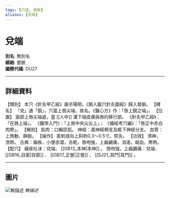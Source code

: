 ```yaml
---
tags: [穴道, 督脈]
aliases: [兌端]
---
```


# 兌端

**別名**: 無別名  
**經絡**: 督脈  
**國際代碼**: DU27  

---

## 詳細資料
【類別】
本穴《針灸甲乙經》屬手陽明，《銅人腧穴針灸圖經》歸入督脈。
【釋名】
「兌」通「銳」，穴當上唇尖端，故名。《醫心方》作：「唇上銳之端」。
【位置】
面部上唇尖端處，當 [[人中]] 溝下端皮膚與唇的移行部。
《針灸甲乙經》：「在唇上端」，
《醫學入門》：「上唇中央尖尖上」；
《循經考穴編》：「唇正中赤白肉際」。
【解剖】
肌肉：口輪匝肌。
神經：面神經頰支及眶下神經分支。
血管：上唇動、靜脈。
【操作】
直刺或向上斜刺0.3～0.5寸。禁灸。
【功效】
清神，泄熱。
古典：癲疾，小便赤澀，舌乾，唇吻強，上齒齲痛，消渴，衄血，寒熱。
【配穴】
癲疾吐沫：兌端、 [[GB13_本神|本神]] 。
唇吻強，上齒齲痛：兌端、 [[GB16_目窗|目窗]] 、 [[GB17_正營|正營]] 、 [[SJ21_耳門|耳門]] 。

---

## 圖片
![無描述](https://yibian.hopto.org/pic/shu16/343.gif)
_無描述_

